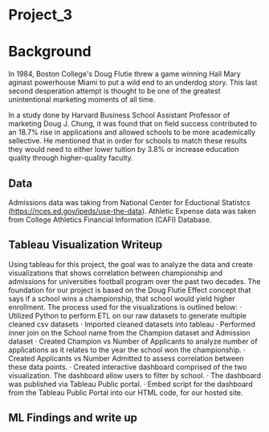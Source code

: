# Project_3

# Background 
In 1984, Boston College's Doug Flutie threw a game winning Hail Mary aginast powerhouse Miami to put a wild end to an underdog story. This last second desperation attempt is thought to be one of the greatest unintentional marketing moments of all time.

In a study done by Harvard Business School Assistant Professor of marketing Doug J. Chung, it was found that on field success contributed to an 18.7% rise in applications and allowed schools to be more academically sellective. He mentioned that in order for schools to match these results they would need to either lower tuition by 3.8% or increase education quality through higher-quality faculty.


## Data 
Admissions data was taking from National Center for Eductional Statistcs (https://nces.ed.gov/ipeds/use-the-data). Athletic Expense data was taken from College Athletics Financial Information (CAFI) Database. 

## Tableau Visualization Writeup
Using tableau for this project, the goal  was to analyze the data and create visualizations that shows correlation between championship and admissions for universities football program over the past two decades. The foundation for our project is based on the Doug Flutie Effect concept that says if a school wins a championship, that school would yield higher enrollment.  The process used for the visualizations is outlined below: 
·      Utilized Python to perform ETL on our raw datasets to generate multiple cleaned csv datasets
·      Imported cleaned datasets into tableau
·      Performed inner join on the School name from the Champion dataset and Admission dataset 
·      Created Champion vs Number of Applicants to analyze number of applications as it relates to the year the school won the championship. 
·      Created Applicants vs Number Admitted to assess correlation between these data points. 
·      Created interactive dashboard comprised of the two visualization.  The dashboard allow users to filter by school.
·      The dashboard was published via Tableau Public portal. 
·      Embed script for the dashboard from the Tableau Public Portal into our HTML code, for our hosted site.

## ML Findings and write up 
